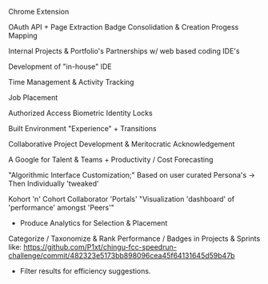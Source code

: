 Chrome Extension

OAuth
API + Page Extraction
Badge Consolidation & Creation
Progess Mapping

Internal Projects & Portfolio's
Partnerships w/ web based coding IDE's

Development of "in-house" IDE

Time Management & Activity Tracking

Job Placement

Authorized Access Biometric Identity Locks

Built Environment "Experience" + Transitions

Collaborative Project Development & Meritocratic Acknowledgement

A Google for Talent & Teams + Productivity / Cost Forecasting

"Algorithmic Interface Customization;" Based on user curated Persona's -> Then Individually 'tweaked' 

Kohort 'n' Cohort Collaborator 'Portals' "Visualization 'dashboard' of 'performance' amongst 'Peers'"
 - Produce Analytics for Selection & Placement

Categorize / Taxonomize & Rank Performance / Badges in Projects & Sprints like:
https://github.com/P1xt/chingu-fcc-speedrun-challenge/commit/482323e5173bb898096cea45f64131645d59b47b 
 * Filter results for efficiency suggestions.
